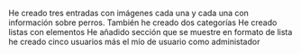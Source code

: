 He creado tres entradas con imágenes cada una y cada una con información sobre perros. 
También he creado dos categorías
He creado listas con elementos
He añadido sección que se muestre en formato de lista
he creado cinco usuarios más el mío de usuario como administador
